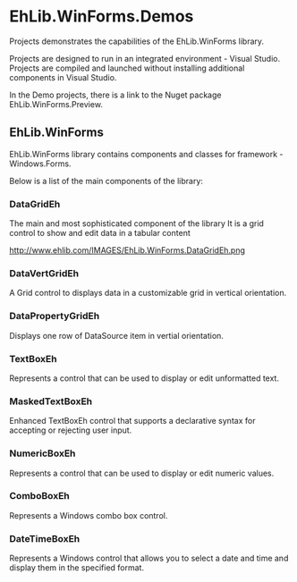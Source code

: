 # EhLib.WinForms.Demos
Projects demonstrates the capabilities of the EhLib.WinForms library.

Projects are designed to run in an integrated environment - Visual Studio.
Projects are compiled and launched without installing additional components in Visual Studio.

In the Demo projects, there is a link to the Nuget package EhLib.WinForms.Preview.

## EhLib.WinForms

EhLib.WinForms library contains components and classes for framework - Windows.Forms.

Below is a list of the main components of the library:

### DataGridEh
The main and most sophisticated component of the library
It is a grid control to show and edit data in a tabular content

http://www.ehlib.com/IMAGES/EhLib.WinForms.DataGridEh.png


### DataVertGridEh
A Grid control to displays data in a customizable grid in vertical orientation.


### DataPropertyGridEh
Displays one row of DataSource item in vertial orientation. 


### TextBoxEh
Represents a control that can be used to display or edit unformatted text. 


### MaskedTextBoxEh
Enhanced TextBoxEh control that supports a declarative syntax for accepting or rejecting user input. 


### NumericBoxEh
Represents a control that can be used to display or edit numeric values. 


### ComboBoxEh
Represents a Windows combo box control. 


### DateTimeBoxEh
Represents a Windows control that allows you to select a date and time and display them in the specified format. 






